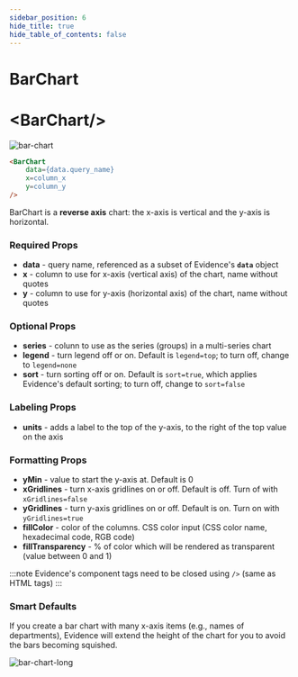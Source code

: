 ```yaml
---
sidebar_position: 6
hide_title: true
hide_table_of_contents: false
---
```


# BarChart
<h1 class="community-header"><span class="gradient">&lt;BarChart/></span></h1>

![bar-chart](/img/bar-chart.png)

```markdown
<BarChart 
    data={data.query_name} 
    x=column_x 
    y=column_y
/>
```

BarChart is a **reverse axis** chart: the x-axis is vertical and the y-axis is horizontal.

### Required Props
* **data** - query name, referenced as a subset of Evidence's **`data`** object
* **x** - column to use for x-axis (vertical axis) of the chart, name without quotes
* **y** - column to use for y-axis (horizontal axis) of the chart, name without quotes

### Optional Props
* **series** - colunn to use as the series (groups) in a multi-series chart
* **legend** - turn legend off or on. Default is `legend=top`; to turn off, change to `legend=none`
* **sort** - turn sorting off or on. Default is `sort=true`, which applies Evidence's default sorting; to turn off, change to `sort=false`

### Labeling Props
* **units** - adds a label to the top of the y-axis, to the right of the top value on the axis

### Formatting Props
* **yMin** - value to start the y-axis at. Default is 0
* **xGridlines** - turn x-axis gridlines on or off. Default is off. Turn of with `xGridlines=false`
* **yGridlines** - turn y-axis gridlines on or off. Default is on. Turn on with `yGridlines=true`
* **fillColor** - color of the columns. CSS color input (CSS color name, hexadecimal code, RGB code)
* **fillTransparency** - % of color which will be rendered as transparent (value between 0 and 1)

:::note
Evidence's component tags need to be closed using `/>` (same as HTML tags)
:::

### Smart Defaults
If you create a bar chart with many x-axis items (e.g., names of departments), Evidence will extend the height of the chart for you to avoid the bars becoming squished.

![bar-chart-long](/img/bar-chart-long.png)